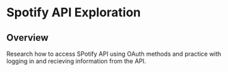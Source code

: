 # Spotify API Exploration

## Overview 
Research how to access SPotify API using OAuth methods and practice with logging in and recieving information from the API.

